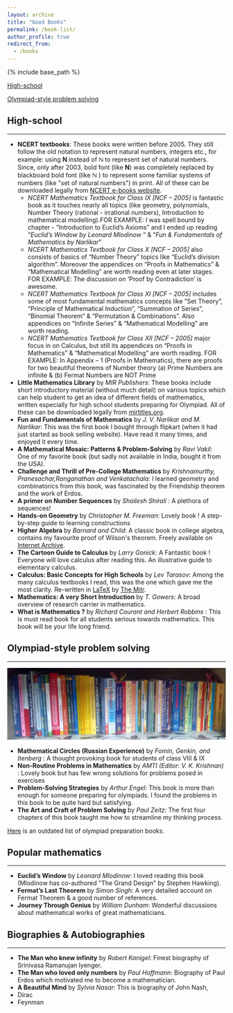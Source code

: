 ```yaml
---
layout: archive
title: "Good Books"
permalink: /book-list/
author_profile: true
redirect_from:
  - /books
---
```


{% include base_path %}

[High-school](#high-school)

[Olympiad-style problem solving](#olympiad-style-problem-solving)

## High-school ##
------

* **NCERT textbooks**: These books were written before 2005. They still follow the old notation to represent natural numbers, integers etc., for example: using  <b>N </b> instead of <b>ℕ </b> to represent set of natural numbers.  Since, only after 2003, bold font (like <b>N</b>)  was completely replaced by  blackboard bold font (like <b>ℕ</b> ) to represent some familiar systems of numbers (like "set of natural numbers") in print.  All of these can be downloaded legally from [NCERT e-books website](http://ncert.nic.in/textbook/textbook.htm).
  * *NCERT Mathematics Textbook for Class IX [NCF – 2005]* is fantastic book as it touches nearly all topics (like geometry, polynomials, Number Theory (rational - irrational numbers), Introduction to mathematical modelling).FOR EXAMPLE: I was spell bound by chapter - “Introduction to Euclid’s Axioms” and I ended up reading “<i>Euclid’s Window by Leonard Mlodinow</i> “ & “<i>Fun & Fundamentals of Mathematics by Narlikar</i>”
  * *NCERT Mathematics Textbook for Class X [NCF – 2005]* also consists of basics of “Number Theory” topics like “Euclid’s division algorithm”. Moreover the appendices on “Proofs in Mathematics” & “Mathematical Modelling” are worth reading even at later stages. FOR EXAMPLE: The discussion on ‘Proof by Contradiction’ is awesome.
  * *NCERT Mathematics Textbook for Class XI [NCF – 2005]* includes some of most fundamental mathematics concepts like “Set Theory”, “Principle of Mathematical Induction”, “Summation of Series”, “Binomial Theorem” & “Permutation & Combinations”. Also appendices on “Infinite Series” & “Mathematical Modelling” are worth reading.</li>
  * *NCERT Mathematics Textbook for Class XII [NCF – 2005]* major focus in on Calculus, but still its appendices on “Proofs in Mathematics” & “Mathematical Modelling” are worth reading. FOR EXAMPLE: In Appendix – 1 (Proofs in Mathematics), there are proofs for two beautiful theorems of Number theory (a) Prime Numbers are infinite & (b) Fermat Numbers are NOT Prime
* **Little Mathematics Library** by *MIR Publishers*: These books include short introductory material (without much detail) on various topics which can help student to get an idea of different fields of mathematics, written especially for high school students preparing for Olympiad. All of these can be downloaded legally from [mirtitles.org](http://mirtitles.org/2012/09/06/little-mathematics-library-taking-stock/).
* **Fun and Fundamentals of Mathematics** by *J. V. Narlikar and M. Narlikar*: This was the first book I bought through flipkart (when it had just started as book selling website). Have read it many times, and enjoyed it every time.
* **A Mathematical Mosaic: Patterns & Problem-Solving** by *Ravi Vakil*: One of my favorite book (but sadly not available in India, bought it from the USA).
* **Challenge and Thrill of Pre-College Mathematics** by *Krishnamurthy, Pranesachar,Ranganathan and Venkatachala*: I learned geometry and combinatorics from this book, was fascinated by the Friendship theorem and the work of Erdos.   
* **A primer on Number Sequences** by *Shailesh Shirali* : A plethora of sequences!
* **Hands-on Geometry** by *Christopher M. Freeman*: Lovely book ! A step-by-step  guide to learning constructions
* **Higher Algebra** by *Barnard and Child*: A classic book in college algebra, contains my favourite proof of Wilson's theorem. Freely available on [Internet Archive](https://archive.org/details/higheralgebra032813mbp/page/n4).
* **The Cartoon Guide to Calculus** by *Larry Gonick*:  A Fantastic book ! Everyone will love calculus after reading this. An illustrative guide to elementary calculus.
* **Calculus: Basic Concepts for High Schools** by *Lev Tarasov*: Among the many calculus textbooks I read, this was the one which gave me the most clarity. Re-written in [LaTeX](https://archive.org/details/LevTarasovCalculusBasicConceptsForHighSchools/page/n101) by [The Mitr](https://wp.me/p13GRc-RX).
* **Mathematics: A very Short Introduction** by *T. Gowers*: A broad overview of research carrier in mathematics.
* **What is Mathematics ?** by *Richard Courant and Herbert Robbins* : This is must read book for all students serious towards mathematics. This book will be your life long friend.

## Olympiad-style problem solving ##
--------

<img src="/images/book1.jpg" alt="">

* **Mathematical Circles (Russian Experience)** by *Fomin, Genkin, and Itenberg* : A thought provoking book for students of class VIII & IX
* **Non-Routine Problems in Mathematics** by *AMTI (Editor: V. K. Krishnan)* : Lovely book but has few wrong solutions for problems posed in exercises
* **Problem-Solving Strategies** by *Arthur Engel*: This book is more than enough for someone preparing for olympiads. I found the problems in this book to be quite hard but satisfying.
* **The Art and Craft of Problem Solving** by *Paul Zeitz*: The first four chapters of this book taught me how to streamline my thinking process.

[Here](https://gkorpal.github.io/files/old-olympiad.pdf) is an outdated list of olympiad preparation books.

## Popular mathematics ##
------

* **Euclid’s Window** by *Leonard Mlodinow*: I loved reading this book (Mlodinow has co-authored "The Grand Design" by Stephen Hawking).
* **Fermat’s Last Theorem** by *Simon Singh*: A very detailed account on Fermat Theorem & a good number of references.
* **Journey Through Genius** by *William Dunham*: Wonderful discussions about mathematical works of great mathematicians.

## Biographies & Autobiographies ##
------

* **The Man who knew infinity** by *Robert Kanigel*: Finest biography of Srinivasa Ramanujan Iyenger.
* **The Man who loved only numbers** by *Paul Hoffmann*: Biography of Paul Erdos which motivated me to become a mathematician.
* **A Beautiful Mind** by *Sylvia Nasar*: This is biography of John Nash,
* Dirac
* Feynman
